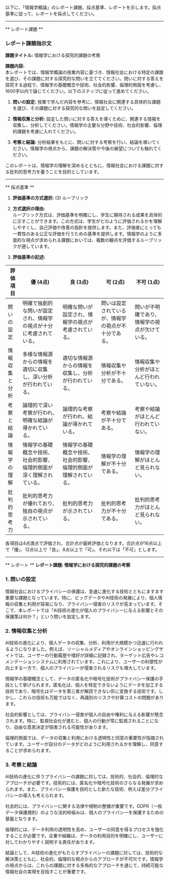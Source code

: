 以下に、「情報学概論」のレポート課題、採点基準、レポートを示します。採点基準に従って、レポートを採点してください。

---------------------------------------
** レポート課題 **

### レポート課題指示文

**課題タイトル:** 情報学における探究的課題の考察

**課題内容:**  
本レポートでは、情報学概論の授業内容に基づき、情報社会における特定の課題を選び、その課題に対する探究的な問いを立ててください。問いに対する答えを探究する過程で、情報学の基礎概念や技術、社会的影響、倫理的側面を考慮し、1600字以内で論じてください。以下のステップに従って進めてください。

1. **問いの設定:** 授業で学んだ内容を参考に、情報社会に関連する具体的な課題を選び、その課題に対する探究的な問いを設定してください。

2. **情報収集と分析:** 設定した問いに対する答えを導くために、関連する情報を収集し、分析してください。情報学の主要な分野や技術、社会的影響、倫理的課題を考慮に入れてください。

3. **考察と結論:** 分析結果をもとに、問いに対する考察を行い、結論を導いてください。情報学の視点から、課題の解決策や今後の展望についても触れてください。

このレポートは、情報学の理解を深めるとともに、情報社会における課題に対する批判的思考力を養うことを目的としています。

---------------------------------------
** 採点基準 **

1. **評価基準の方式選択:** (3) ルーブリック

2. **方式選択の理由:**  
ルーブリック方式は、評価基準を明確にし、学生に期待される成果を具体的に示すことができます。この方式は、学生がどのように評価されるかを理解しやすくし、自己評価や改善の指針を提供します。また、評価者にとっても一貫性のある公正な評価を行うための基準を提供します。情報学のように多面的な視点が求められる課題においては、複数の観点を評価するルーブリックが適しています。

3. **評価基準の記述:**

| 評価項目         | 優 (4点)                                      | 良 (3点)                                      | 可 (2点)                                      | 不可 (1点)                                      |
|------------------|-----------------------------------------------|-----------------------------------------------|-----------------------------------------------|------------------------------------------------|
| 問いの設定       | 明確で独創的な問いが設定され、情報学の視点が十分に考慮されている。 | 明確な問いが設定され、情報学の視点が考慮されている。 | 問いは設定されているが、情報学の視点が不十分である。 | 問いが不明確であり、情報学の視点が欠けている。 |
| 情報収集と分析   | 多様な情報源からの情報を適切に収集し、深い分析が行われている。 | 適切な情報源からの情報を収集し、分析が行われている。 | 情報収集や分析が不十分である。               | 情報収集や分析がほとんど行われていない。       |
| 考察と結論       | 論理的で深い考察が行われ、明確な結論が導かれている。 | 論理的な考察が行われ、結論が導かれている。   | 考察や結論が不十分である。                   | 考察や結論がほとんど行われていない。           |
| 情報学の理解     | 情報学の基礎概念や技術、社会的影響、倫理的側面が深く理解されている。 | 情報学の基礎概念や技術、社会的影響、倫理的側面が理解されている。 | 情報学の理解が不十分である。                 | 情報学の理解がほとんど見られない。             |
| 批判的思考力     | 批判的思考力が優れており、独自の視点が示されている。 | 批判的思考力が示されている。                 | 批判的思考力が不十分である。                 | 批判的思考力がほとんど見られない。             |

各項目は4点満点で評価され、合計点が最終評価となります。合計点が16点以上で「優」、12点以上で「良」、8点以上で「可」、それ以下は「不可」とします。

---------------------------------------
** レポート **
**レポート課題: 情報学における探究的課題の考察**

### 1. 問いの設定

情報社会におけるプライバシーの保護は、急速に進化する技術とともにますます重要な課題となっています。特に、ビッグデータやAI技術の発展により、個人情報の収集と利用が容易になり、プライバシー侵害のリスクが高まっています。そこで、本レポートでは「AI技術の進化が個人のプライバシーに与える影響とその保護策は何か？」という問いを設定します。

### 2. 情報収集と分析

AI技術の進化により、個人データの収集、分析、利用が大規模かつ迅速に行われるようになりました。例えば、ソーシャルメディアやオンラインショッピングサイトでは、ユーザーの行動履歴や嗜好が詳細に記録され、ターゲット広告やレコメンデーションシステムに利用されています。これにより、ユーザーの利便性が向上する一方で、個人のプライバシーが侵害されるリスクも増大しています。

情報学の基礎概念として、データの匿名化や暗号化技術がプライバシー保護の手段として挙げられます。匿名化は、個人を特定できないようにデータを加工する技術であり、暗号化はデータを第三者が解読できない形に変換する技術です。しかし、これらの技術も万能ではなく、再識別のリスクや計算コストの問題があります。

社会的影響としては、プライバシー侵害が個人の自由や権利に与える影響が懸念されます。特に、監視社会化が進むと、個人の行動が常に監視されることになり、自由な意思決定が阻害される可能性があります。

倫理的側面では、データの収集と利用における透明性と同意の重要性が指摘されています。ユーザーが自分のデータがどのように利用されるかを理解し、同意することが求められます。

### 3. 考察と結論

AI技術の進化に伴うプライバシーの課題に対しては、技術的、社会的、倫理的なアプローチが必要です。技術的には、匿名化や暗号化技術のさらなる発展が求められます。また、プライバシー保護を目的とした新たな技術、例えば差分プライバシーの導入も考えられます。

社会的には、プライバシーに関する法律や規制の整備が重要です。GDPR（一般データ保護規則）のような法的枠組みは、個人のプライバシーを保護するための基盤となります。

倫理的には、データ利用の透明性を高め、ユーザーの同意を得るプロセスを強化することが必要です。企業や組織は、データの利用目的を明確にし、ユーザーに対してわかりやすく説明する責任があります。

結論として、AI技術の進化がもたらすプライバシーの課題に対しては、技術的な解決策とともに、社会的、倫理的な視点からのアプローチが不可欠です。情報学の視点からは、これらの課題に対する多角的なアプローチを通じて、持続可能な情報社会の実現を目指すことが重要です。

